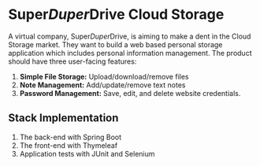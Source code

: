# Super*Duper*Drive Cloud Storage
A virtual company, Super*Duper*Drive, is aiming to make a dent in the Cloud Storage market. They want to build a web based personal storage application which includes personal information management. The product should have three user-facing features:

1. **Simple File Storage:** Upload/download/remove files
2. **Note Management:** Add/update/remove text notes
3. **Password Management:** Save, edit, and delete website credentials.  

## Stack Implementation

1. The back-end with Spring Boot
2. The front-end with Thymeleaf
3. Application tests with JUnit and Selenium
